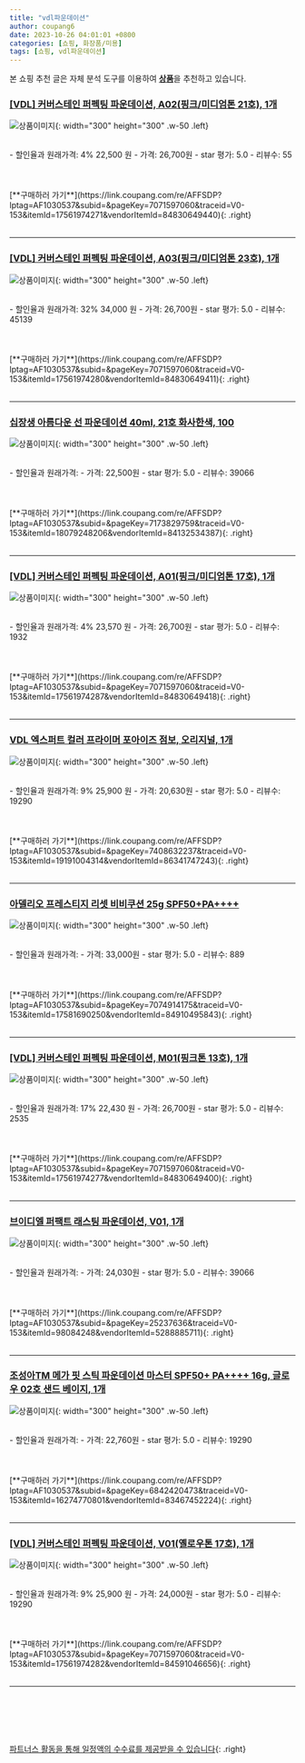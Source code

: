 ```yaml
---
title: "vdl파운데이션"
author: coupang6
date: 2023-10-26 04:01:01 +0800
categories: [쇼핑, 화장품/미용]
tags: [쇼핑, vdl파운데이션]
---
```


본 쇼핑 추천 글은 자체 분석 도구를 이용하여 [**상품**](https://link.coupang.com/a/bao1ui)을 추천하고 있습니다.

### [[VDL] 커버스테인 퍼펙팅 파운데이션, A02(핑크/미디엄톤 21호), 1개](https://link.coupang.com/re/AFFSDP?lptag=AF1030537&subid=&pageKey=7071597060&traceid=V0-153&itemId=17561974271&vendorItemId=84830649440)

![상품이미지](https://thumbnail7.coupangcdn.com/thumbnails/remote/230x230ex/image/vendor_inventory/45a5/ec6244d8e8906e84018b64a3c2ea3c4b16f826a73578c74ca8e6952076fb.jpg){: width="300" height="300" .w-50 .left}


<br>
- 할인율과 원래가격: 4%  22,500   원
- 가격: 26,700원
- star 평가: 5.0
- 리뷰수: 55
<br>
<br>
<br>
<br>
[**구매하러 가기**](https://link.coupang.com/re/AFFSDP?lptag=AF1030537&subid=&pageKey=7071597060&traceid=V0-153&itemId=17561974271&vendorItemId=84830649440){: .right}
<br>
<br>

---

### [[VDL] 커버스테인 퍼펙팅 파운데이션, A03(핑크/미디엄톤 23호), 1개](https://link.coupang.com/re/AFFSDP?lptag=AF1030537&subid=&pageKey=7071597060&traceid=V0-153&itemId=17561974280&vendorItemId=84830649411)

![상품이미지](https://thumbnail7.coupangcdn.com/thumbnails/remote/230x230ex/image/vendor_inventory/45a5/ec6244d8e8906e84018b64a3c2ea3c4b16f826a73578c74ca8e6952076fb.jpg){: width="300" height="300" .w-50 .left}


<br>
- 할인율과 원래가격: 32%  34,000   원
- 가격: 26,700원
- star 평가: 5.0
- 리뷰수: 45139
<br>
<br>
<br>
<br>
[**구매하러 가기**](https://link.coupang.com/re/AFFSDP?lptag=AF1030537&subid=&pageKey=7071597060&traceid=V0-153&itemId=17561974280&vendorItemId=84830649411){: .right}
<br>
<br>

---

### [십장생 아름다운 선 파운데이션 40ml, 21호 화사한색, 100](https://link.coupang.com/re/AFFSDP?lptag=AF1030537&subid=&pageKey=7173829759&traceid=V0-153&itemId=18079248206&vendorItemId=84132534387)

![상품이미지](https://thumbnail10.coupangcdn.com/thumbnails/remote/230x230ex/image/vendor_inventory/900e/fd937f18867c653d4d3f849651f6919d414436e16cfb77882a6acf528f2f.png){: width="300" height="300" .w-50 .left}


<br>
- 할인율과 원래가격: 
- 가격: 22,500원
- star 평가: 5.0
- 리뷰수: 39066
<br>
<br>
<br>
<br>
[**구매하러 가기**](https://link.coupang.com/re/AFFSDP?lptag=AF1030537&subid=&pageKey=7173829759&traceid=V0-153&itemId=18079248206&vendorItemId=84132534387){: .right}
<br>
<br>

---

### [[VDL] 커버스테인 퍼펙팅 파운데이션, A01(핑크/미디엄톤 17호), 1개](https://link.coupang.com/re/AFFSDP?lptag=AF1030537&subid=&pageKey=7071597060&traceid=V0-153&itemId=17561974287&vendorItemId=84830649418)

![상품이미지](https://thumbnail7.coupangcdn.com/thumbnails/remote/230x230ex/image/vendor_inventory/45a5/ec6244d8e8906e84018b64a3c2ea3c4b16f826a73578c74ca8e6952076fb.jpg){: width="300" height="300" .w-50 .left}


<br>
- 할인율과 원래가격: 4%  23,570   원
- 가격: 26,700원
- star 평가: 5.0
- 리뷰수: 1932
<br>
<br>
<br>
<br>
[**구매하러 가기**](https://link.coupang.com/re/AFFSDP?lptag=AF1030537&subid=&pageKey=7071597060&traceid=V0-153&itemId=17561974287&vendorItemId=84830649418){: .right}
<br>
<br>

---

### [VDL 엑스퍼트 컬러 프라이머 포아이즈 점보, 오리지널, 1개](https://link.coupang.com/re/AFFSDP?lptag=AF1030537&subid=&pageKey=7408632237&traceid=V0-153&itemId=19191004314&vendorItemId=86341747243)

![상품이미지](https://thumbnail8.coupangcdn.com/thumbnails/remote/230x230ex/image/vendor_inventory/d0d3/9f7535a3e158dc80d479e35133fb559f6b2dd1b98e9c4de21f7e5dd0c80a.jpg){: width="300" height="300" .w-50 .left}


<br>
- 할인율과 원래가격: 9%  25,900   원
- 가격: 20,630원
- star 평가: 5.0
- 리뷰수: 19290
<br>
<br>
<br>
<br>
[**구매하러 가기**](https://link.coupang.com/re/AFFSDP?lptag=AF1030537&subid=&pageKey=7408632237&traceid=V0-153&itemId=19191004314&vendorItemId=86341747243){: .right}
<br>
<br>

---

### [아델리오 프레스티지 리셋 비비쿠션 25g SPF50+PA++++](https://link.coupang.com/re/AFFSDP?lptag=AF1030537&subid=&pageKey=7074914175&traceid=V0-153&itemId=17581690250&vendorItemId=84910495843)

![상품이미지](https://thumbnail6.coupangcdn.com/thumbnails/remote/230x230ex/image/vendor_inventory/ec87/68aa94befe6a91e16551c95824113ebb4129f2003073c213c710d4022c0f.jpg){: width="300" height="300" .w-50 .left}


<br>
- 할인율과 원래가격: 
- 가격: 33,000원
- star 평가: 5.0
- 리뷰수: 889
<br>
<br>
<br>
<br>
[**구매하러 가기**](https://link.coupang.com/re/AFFSDP?lptag=AF1030537&subid=&pageKey=7074914175&traceid=V0-153&itemId=17581690250&vendorItemId=84910495843){: .right}
<br>
<br>

---

### [[VDL] 커버스테인 퍼펙팅 파운데이션, M01(핑크톤 13호), 1개](https://link.coupang.com/re/AFFSDP?lptag=AF1030537&subid=&pageKey=7071597060&traceid=V0-153&itemId=17561974277&vendorItemId=84830649400)

![상품이미지](https://thumbnail7.coupangcdn.com/thumbnails/remote/230x230ex/image/vendor_inventory/45a5/ec6244d8e8906e84018b64a3c2ea3c4b16f826a73578c74ca8e6952076fb.jpg){: width="300" height="300" .w-50 .left}


<br>
- 할인율과 원래가격: 17%  22,430   원
- 가격: 26,700원
- star 평가: 5.0
- 리뷰수: 2535
<br>
<br>
<br>
<br>
[**구매하러 가기**](https://link.coupang.com/re/AFFSDP?lptag=AF1030537&subid=&pageKey=7071597060&traceid=V0-153&itemId=17561974277&vendorItemId=84830649400){: .right}
<br>
<br>

---

### [브이디엘 퍼팩트 래스팅 파운데이션, V01, 1개](https://link.coupang.com/re/AFFSDP?lptag=AF1030537&subid=&pageKey=25237636&traceid=V0-153&itemId=98084248&vendorItemId=5288885711)

![상품이미지](https://thumbnail9.coupangcdn.com/thumbnails/remote/230x230ex/image/vendor_inventory/b340/9aa4421fffa9eed9212f8d43365a3a2334beabf44b12b3b3e2fc1b1868c7.jpg){: width="300" height="300" .w-50 .left}


<br>
- 할인율과 원래가격: 
- 가격: 24,030원
- star 평가: 5.0
- 리뷰수: 39066
<br>
<br>
<br>
<br>
[**구매하러 가기**](https://link.coupang.com/re/AFFSDP?lptag=AF1030537&subid=&pageKey=25237636&traceid=V0-153&itemId=98084248&vendorItemId=5288885711){: .right}
<br>
<br>

---

### [조성아TM 메가 핏 스틱 파운데이션 마스터 SPF50+ PA++++ 16g, 글로우 02호 샌드 베이지, 1개](https://link.coupang.com/re/AFFSDP?lptag=AF1030537&subid=&pageKey=6842420473&traceid=V0-153&itemId=16274770801&vendorItemId=83467452224)

![상품이미지](https://thumbnail9.coupangcdn.com/thumbnails/remote/230x230ex/image/retail/images/2022/10/14/12/7/fd88a773-1e64-4839-bf29-6953cc0e056c.jpg){: width="300" height="300" .w-50 .left}


<br>
- 할인율과 원래가격: 
- 가격: 22,760원
- star 평가: 5.0
- 리뷰수: 19290
<br>
<br>
<br>
<br>
[**구매하러 가기**](https://link.coupang.com/re/AFFSDP?lptag=AF1030537&subid=&pageKey=6842420473&traceid=V0-153&itemId=16274770801&vendorItemId=83467452224){: .right}
<br>
<br>

---

### [[VDL] 커버스테인 퍼펙팅 파운데이션, V01(옐로우톤 17호), 1개](https://link.coupang.com/re/AFFSDP?lptag=AF1030537&subid=&pageKey=7071597060&traceid=V0-153&itemId=17561974282&vendorItemId=84591046656)

![상품이미지](https://thumbnail7.coupangcdn.com/thumbnails/remote/230x230ex/image/vendor_inventory/88d9/f62eb2518c5e12cccac8c7a0a9819d44053e97aad8cfce8617de1599971f.jpg){: width="300" height="300" .w-50 .left}


<br>
- 할인율과 원래가격: 9%  25,900   원
- 가격: 24,000원
- star 평가: 5.0
- 리뷰수: 19290
<br>
<br>
<br>
<br>
[**구매하러 가기**](https://link.coupang.com/re/AFFSDP?lptag=AF1030537&subid=&pageKey=7071597060&traceid=V0-153&itemId=17561974282&vendorItemId=84591046656){: .right}
<br>
<br>

---
<br><br><br><br><br> [파트너스 활동을 통해 일정액의 수수료를 제공받을 수 있습니다](https://link.coupang.com/a/bao1ui){: .right}